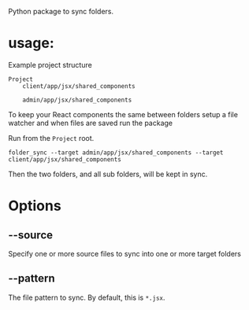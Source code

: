Python package to sync folders.

usage:
======

Example project structure
    
    Project
        client/app/jsx/shared_components
    
        admin/app/jsx/shared_components
    
To keep your React components the same between folders setup a file watcher
and when files are saved run the package

Run from the `Project` root.

    folder_sync --target admin/app/jsx/shared_components --target client/app/jsx/shared_components

Then the two folders, and all sub folders, will be kept in sync.

Options
=======

--source 
--------

Specify one or more source files to sync into one or more target folders

--pattern
---------

The file pattern to sync.  By default, this is `*.jsx`.
